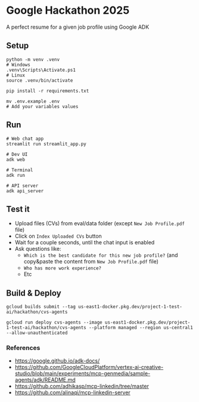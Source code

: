 # Google Hackathon 2025
A perfect resume for a given job profile using Google ADK


## Setup
```
python -m venv .venv
# Windows
.venv\Scripts\Activate.ps1
# Linux
source .venv/bin/activate

pip install -r requirements.txt

mv .env.example .env
# Add your variables values
```

## Run
```
# Web chat app
streamlit run streamlit_app.py

# Dev UI
adk web

# Terminal
adk run

# API server
adk api_server
```

## Test it
- Upload files (CVs) from eval/data folder (except `New Job Profile.pdf` file)
- Click on `Index Uploaded CVs` button
- Wait for a couple seconds, until the chat input is enabled
- Ask questions like:
    * `Which is the best candidate for this new job profile?` (and copy&paste the content from `New Job Profile.pdf` file)
    * `Who has more work experience?`
    * Etc

## Build & Deploy
```
gcloud builds submit --tag us-east1-docker.pkg.dev/project-1-test-ai/hackathon/cvs-agents

gcloud run deploy cvs-agents --image us-east1-docker.pkg.dev/project-1-test-ai/hackathon/cvs-agents --platform managed --region us-central1 --allow-unauthenticated
```

### References
- https://google.github.io/adk-docs/
- https://github.com/GoogleCloudPlatform/vertex-ai-creative-studio/blob/main/experiments/mcp-genmedia/sample-agents/adk/README.md
- https://github.com/adhikasp/mcp-linkedin/tree/master
- https://github.com/alinaqi/mcp-linkedin-server
